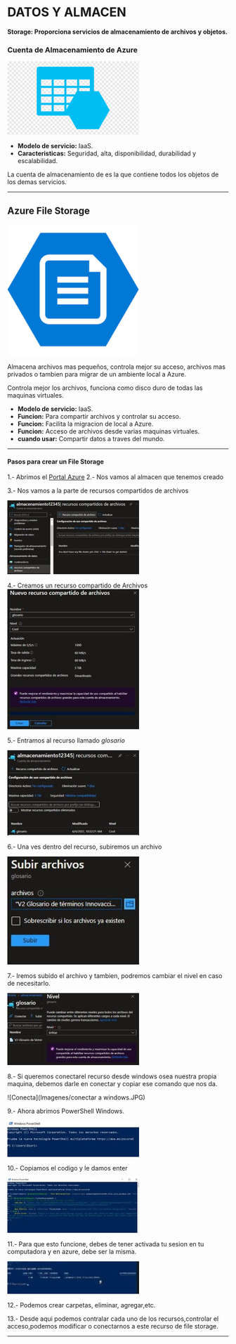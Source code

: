 # DATOS Y ALMACEN

**Storage: Proporciona servicios de almacenamiento de archivos y objetos.**

### Cuenta de Almacenamiento de Azure

![Almacenamiento de Azure](Imagenes\azurealmacenamiento1.png)

- **Modelo de servicio:** IaaS.
- **Caracteristicas:** Seguridad, alta, disponibilidad, durabilidad y escalabilidad.

La cuenta de almacenamiento de es la que contiene todos los objetos de los demas servicios.

-----------------------------------------------------------------------------------

## Azure File Storage

![Azure File Storage](Imagenes\azureFileStorage1.png)

Almacena archivos mas pequeños, controla mejor su acceso, archivos mas privados o tambien para migrar de un ambiente local a Azure.

Controla mejor los archivos, funciona como disco duro de todas las maquinas virtuales.

- **Modelo de servicio:** IaaS.
- **Funcion:** Para compartir archivos y controlar su acceso.
- **Funcion:** Facilita la migracion de local a Azure.
- **Funcion:** Acceso de archivos desde varias maquinas virtuales.
- **cuando usar:** Compartir datos a traves del mundo.

---------------------------------------------------

#### Pasos para crear un File Storage

1.- Abrimos el [Portal Azure](https://portal.azure.com/)
2.- Nos vamos al almacen que tenemos creado

3.- Nos vamos a la parte de recursos compartidos de archivos

![Recursos Compartidos](Imagenes/recursoscompartidos.JPG)

4.- Creamos un recurso compartido de Archivos
![Creamos un Recurso Compartido](Imagenes/creamosunrecursocompartido.JPG)

5.- Entramos al recurso llamado *glosario*

![Entrar al Recurso](Imagenes/glosario.JPG)

6.- Una ves dentro del recurso, subiremos un archivo 

![Subir Archivo](Imagenes/subirarchivoaGlosario.JPG)

7.- Iremos subido el archivo y tambien, podremos cambiar el nivel en caso de necesitarlo.

![Podremos Cambiar el nivel](Imagenes/cambiodenivel.JPG)

8.- Si queremos conectarel recurso desde  windows osea nuestra propia maquina, debemos darle en conectar y copiar ese comando que nos da.

![Conecta](Imagenes/conectar a windows.JPG)

9.- Ahora abrimos PowerShell Windows.

![PowerShell](Imagenes/windowsPowerShell.JPG)

10.- Copiamos el codigo y le damos enter

![Codigo](Imagenes/codigoenpowershell.JPG)

11.- Para que esto funcione, debes de tener activada tu sesion en tu computadora y en azure, debe ser la misma.

![Ahi esta](Imagenes/ahiestaelarchivo.JPG)

12.- Podemos crear carpetas, eliminar, agregar,etc.

13.- Desde aqui podemos contralar cada uno de los recursos,controlar el acceso,podemos modificar o  conectarnos a este recurso de file storage.

-----------------------------------------------------------------------------------

